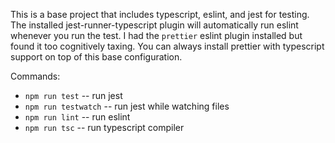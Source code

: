 This is a base project that includes typescript, eslint, and jest for testing. The installed jest-runner-typescript plugin will automatically run eslint whenever you run the test. I had the `prettier` eslint plugin installed but found it too cognitively taxing. You can always install prettier with typescript support on top of this base configuration.

Commands:
* `npm run test` -- run jest
* `npm run testwatch` -- run jest while watching files
* `npm run lint` -- run eslint
* `npm run tsc` -- run typescript compiler

